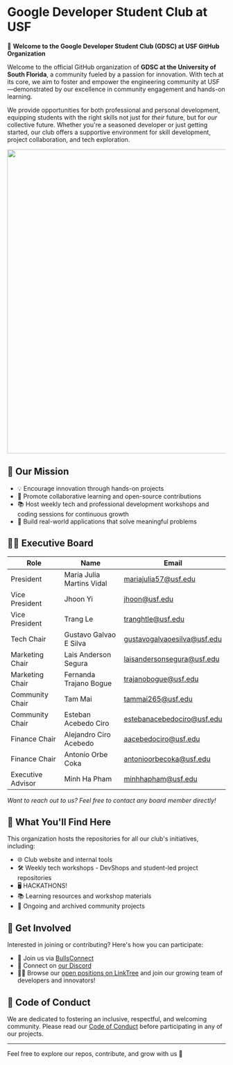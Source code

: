 # Google Developer Student Club at USF

🌟 **Welcome to the Google Developer Student Club (GDSC) at USF GitHub Organization**

Welcome to the official GitHub organization of **GDSC at the University of South Florida**, a community fueled by a passion for innovation. With tech at its core, we aim to foster and empower the engineering community at USF—demonstrated by our excellence in community engagement and hands-on learning.

We provide opportunities for both professional and personal development, equipping students with the right skills not just for *their* future, but for *our* collective future. Whether you're a seasoned developer or just getting started, our club offers a supportive environment for skill development, project collaboration, and tech exploration.

<p align="center">
  <img src="https://github.com/user-attachments/assets/14fa0524-7a8f-4dda-adc3-4043f7bfd766" width=700px align="center" />
</p>



## 🎯 Our Mission

- 💡 Encourage innovation through hands-on projects  
- 🤝 Promote collaborative learning and open-source contributions  
- 📚 Host weekly tech and professional development workshops and coding sessions for continuous growth  
- 🚀 Build real-world applications that solve meaningful problems



## 🧑‍💼 Executive Board

| Role               | Name                      | Email                        |
|--------------------|---------------------------|------------------------------|
| President          | Maria Julia Martins Vidal | mariajulia57@usf.edu         |
| Vice President     | Jhoon Yi                  | jhoon@usf.edu                |
| Vice President     | Trang Le                  | tranghtle@usf.edu            |
| Tech Chair         | Gustavo Galvao E Silva    | gustavogalvaoesilva@usf.edu  |
| Marketing Chair    | Lais Anderson Segura      | laisandersonsegura@usf.edu   |
| Marketing Chair    | Fernanda Trajano Bogue    | trajanobogue@usf.edu         |
| Community Chair    | Tam Mai                   | tammai265@usf.edu            |
| Community Chair    | Esteban Acebedo Ciro      | estebanacebedociro@usf.edu   |
| Finance Chair      | Alejandro Ciro Acebedo    | aacebedociro@usf.edu         |
| Finance Chair      | Antonio Orbe Coka         | antonioorbecoka@usf.edu      |
| Executive Advisor  | Minh Ha Pham              | minhhapham@usf.edu           |

*Want to reach out to us? Feel free to contact any board member directly!*



## 📁 What You'll Find Here

This organization hosts the repositories for all our club's initiatives, including:

- 🌐 Club website and internal tools  
- 🛠️ Weekly tech workshops - DevShops and student-led project repositories
- 🖥️ HACKATHONS!  
- 📚 Learning resources and workshop materials  
- 🔧 Ongoing and archived community projects  



## 🙌 Get Involved

Interested in joining or contributing? Here's how you can participate:

- 🔗 Join us via [BullsConnect](https://bullsconnect.usf.edu/GDSC/club_signup)  
- 💬 Connect on [our Discord](https://discord.com/invite/HfUZZpEJHE)  
- 🧑‍💻 Browse our [open positions on LinkTree](https://linktr.ee/usfgdsc) and join our growing team of developers and innovators!  



## 🤝 Code of Conduct

We are dedicated to fostering an inclusive, respectful, and welcoming community. Please read our [Code of Conduct](#) before participating in any of our projects.

---

Feel free to explore our repos, contribute, and grow with us 🚀
